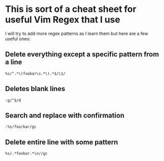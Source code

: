 # This is sort of a cheat sheet for useful Vim Regex that I use

I will try to add more regex patterns as I learn them but here are a few useful
ones:

## Delete everything except a specific pattern from a line
`%s/^.*\(foobar\s.*\).*$/\1/`

## Deletes blank lines
`:g/^$/d`

## Search and replace with confirmation
`:%s/foo/bar/gc`

## Delete entire line with some pattern
`%s/.*foobar.*\n//gc`

